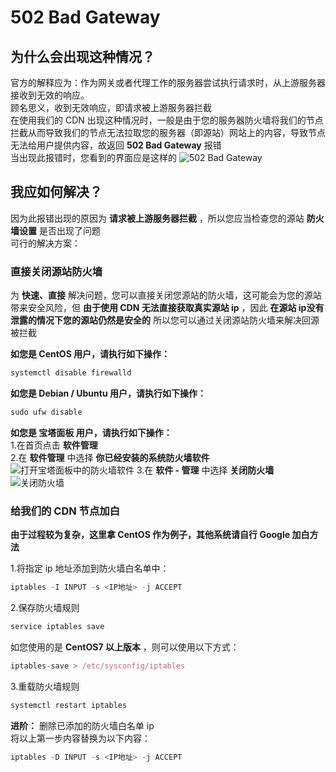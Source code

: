 # 502 Bad Gateway
## 为什么会出现这种情况？
官方的解释应为：作为网关或者代理工作的服务器尝试执行请求时，从上游服务器接收到无效的响应。  
顾名思义，收到无效响应，即请求被上游服务器拦截  
在使用我们的 CDN 出现这种情况时，一般是由于您的服务器防火墙将我们的节点拦截从而导致我们的节点无法拉取您的服务器（即源站）网站上的内容，导致节点无法给用户提供内容，故返回 **502 Bad Gateway** 报错  
当出现此报错时，您看到的界面应是这样的
![502 Bad Gateway](https://zzcdn.uerr.cn/cloudreve/uploads/2023/05/01/Vra9DDW1_QQ%E6%88%AA%E5%9B%BE20230501204159.png)

## 我应如何解决？
因为此报错出现的原因为 **请求被上游服务器拦截** ，所以您应当检查您的源站 **防火墙设置** 是否出现了问题  
可行的解决方案：  
### 直接关闭源站防火墙
为 **快速、直接** 解决问题，您可以直接关闭您源站的防火墙，这可能会为您的源站带来安全风险，但 **由于使用 CDN 无法直接获取真实源站 ip** ，因此 **在源站 ip没有泄露的情况下您的源站仍然是安全的** 所以您可以通过关闭源站防火墙来解决回源被拦截  

**如您是 CentOS 用户，请执行如下操作：**
```ts
systemctl disable firewalld
```

**如您是 Debian / Ubuntu 用户，请执行如下操作：**
```ts
sudo ufw disable
```

**如您是 宝塔面板 用户，请执行如下操作：**  
1.在首页点击 **软件管理**  
2.在 **软件管理** 中选择 **你已经安装的系统防火墙软件**  
![打开宝塔面板中的防火墙软件](https://zzcdn.uerr.cn/cloudreve/uploads/2023/05/01/oC90YbKF_ScreenShot1_Step1.png)
3.在 **软件 - 管理** 中选择 **关闭防火墙**  
![关闭防火墙](https://zzcdn.uerr.cn/cloudreve/uploads/2023/05/01/WPoqTSr7_QQ%E6%88%AA%E5%9B%BE20230501215153.png)

### 给我们的 CDN 节点加白
**由于过程较为复杂，这里拿 CentOS 作为例子，其他系统请自行 Google 加白方法**

1.将指定 ip 地址添加到防火墙白名单中：
```ts
iptables -I INPUT -s <IP地址> -j ACCEPT
```

2.保存防火墙规则
```ts
service iptables save
```
如您使用的是  **CentOS7 以上版本** ，则可以使用以下方式：
```ts
iptables-save > /etc/sysconfig/iptables
```

3.重载防火墙规则
```ts
systemctl restart iptables
```

**进阶：** 删除已添加的防火墙白名单 ip  
将以上第一步内容替换为以下内容：
```ts
iptables -D INPUT -s <IP地址> -j ACCEPT
```

